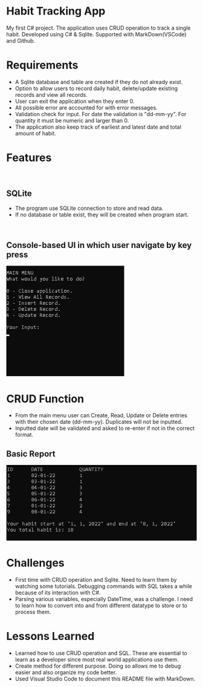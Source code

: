 # Habit Tracking App

My first C# project. The application uses CRUD operation to track
a single habit. Developed using C# & Sqlite. Supported with MarkDown(VSCode) and Github.

# Requirements

- A Sqlite database and table are created if they do not already exist.
- Option to allow users to record daily habit, delete/update existing records and view all records.
- User can exit the application when they enter 0.  
- All possible error are accounted for with error messages.
- Validation check for input. For date the validation is "dd-mm-yy". For quantity
it must be numeric and larger than 0.
- The application also keep track of earliest and latest date and total amount of habit.

# Features
<br>

## SQLite 
- The program use SQLite connection to store and read data.
- If no database or table exist, they will be created when program start.

<br>

## Console-based UI in which user navigate by key press

![console UI](photo/consoleui.jpg)

# CRUD Function

- From the main menu user can Create, Read, Update or Delete entries with their
chosen date (dd-mm-yy). Duplicates will not be inputted.
- Inputted date will be validated and asked to re-enter if not in the correct format.

## Basic Report

![Report](photo/report.jpg)

# Challenges

- First time with CRUD operation and Sqlite. Need to learn them by watching some tutorials. Debugging commands with SQL takes a while because of its interaction with C#.
- Parsing various variables, especially DateTime, was a challenge. I need to learn how to convert into and from different datatype to store or to process them. 

# Lessons Learned

- Learned how to use CRUD operation and SQL. These are essential to learn as a developer since most real world applications use them.
- Create method for different purpose. Doing so allows me to debug easier and also organize my code better. 
- Used Visual Studio Code to document this README file with MarkDown.
